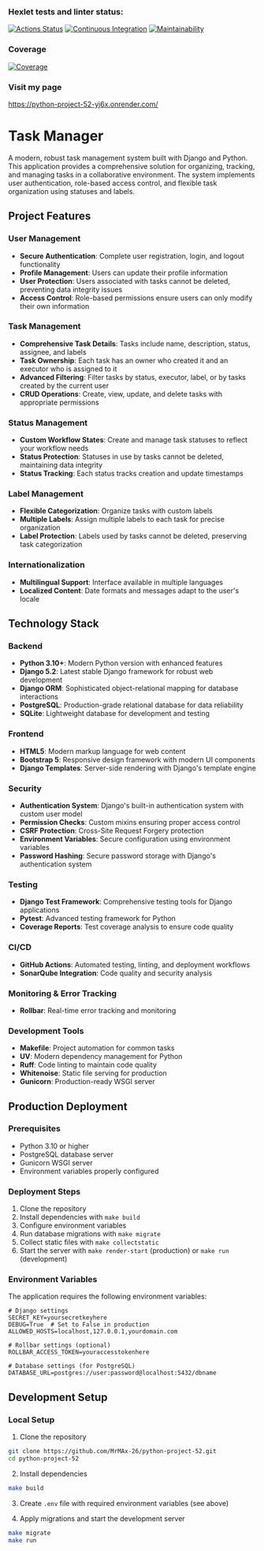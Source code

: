 ### Hexlet tests and linter status:
[![Actions Status](https://github.com/MrMAx-26/python-project-52/actions/workflows/hexlet-check.yml/badge.svg)](https://github.com/MrMAx-26/python-project-52/actions)
[![Continuous Integration](https://github.com/MrMAx-26/python-project-52/actions/workflows/ci.yml/badge.svg)](https://github.com/MrMAx-26/python-project-52/actions/workflows/ci.yml)
[![Maintainability](https://qlty.sh/gh/MrMAx-26/projects/python-project-52/maintainability.svg)](https://qlty.sh/gh/MrMAx-26/projects/python-project-52)
### Coverage
[![Coverage](https://sonarcloud.io/api/project_badges/measure?project=MrMAx-26_python-project-52&metric=coverage)](https://sonarcloud.io/summary/new_code?id=MrMAx-26_python-project-52)

### Visit my page
https://python-project-52-yj6x.onrender.com/


# Task Manager
A modern, robust task management system built with Django and Python. This application provides a comprehensive solution for organizing, tracking, and managing tasks in a collaborative environment. The system implements user authentication, role-based access control, and flexible task organization using statuses and labels.

## Project Features

### User Management
- **Secure Authentication**: Complete user registration, login, and logout functionality
- **Profile Management**: Users can update their profile information
- **User Protection**: Users associated with tasks cannot be deleted, preventing data integrity issues
- **Access Control**: Role-based permissions ensure users can only modify their own information

### Task Management
- **Comprehensive Task Details**: Tasks include name, description, status, assignee, and labels
- **Task Ownership**: Each task has an owner who created it and an executor who is assigned to it
- **Advanced Filtering**: Filter tasks by status, executor, label, or by tasks created by the current user
- **CRUD Operations**: Create, view, update, and delete tasks with appropriate permissions

### Status Management
- **Custom Workflow States**: Create and manage task statuses to reflect your workflow needs
- **Status Protection**: Statuses in use by tasks cannot be deleted, maintaining data integrity
- **Status Tracking**: Each status tracks creation and update timestamps

### Label Management
- **Flexible Categorization**: Organize tasks with custom labels
- **Multiple Labels**: Assign multiple labels to each task for precise organization
- **Label Protection**: Labels used by tasks cannot be deleted, preserving task categorization

### Internationalization
- **Multilingual Support**: Interface available in multiple languages
- **Localized Content**: Date formats and messages adapt to the user's locale

## Technology Stack

### Backend
- **Python 3.10+**: Modern Python version with enhanced features
- **Django 5.2**: Latest stable Django framework for robust web development
- **Django ORM**: Sophisticated object-relational mapping for database interactions
- **PostgreSQL**: Production-grade relational database for data reliability
- **SQLite**: Lightweight database for development and testing

### Frontend
- **HTML5**: Modern markup language for web content
- **Bootstrap 5**: Responsive design framework with modern UI components
- **Django Templates**: Server-side rendering with Django's template engine

### Security
- **Authentication System**: Django's built-in authentication system with custom user model
- **Permission Checks**: Custom mixins ensuring proper access control
- **CSRF Protection**: Cross-Site Request Forgery protection
- **Environment Variables**: Secure configuration using environment variables
- **Password Hashing**: Secure password storage with Django's authentication system

### Testing
- **Django Test Framework**: Comprehensive testing tools for Django applications
- **Pytest**: Advanced testing framework for Python
- **Coverage Reports**: Test coverage analysis to ensure code quality

### CI/CD
- **GitHub Actions**: Automated testing, linting, and deployment workflows
- **SonarQube Integration**: Code quality and security analysis

### Monitoring & Error Tracking
- **Rollbar**: Real-time error tracking and monitoring

### Development Tools
- **Makefile**: Project automation for common tasks
- **UV**: Modern dependency management for Python
- **Ruff**: Code linting to maintain code quality
- **Whitenoise**: Static file serving for production
- **Gunicorn**: Production-ready WSGI server

## Production Deployment

### Prerequisites
- Python 3.10 or higher
- PostgreSQL database server
- Gunicorn WSGI server
- Environment variables properly configured

### Deployment Steps
1. Clone the repository
2. Install dependencies with `make build`
3. Configure environment variables
4. Run database migrations with `make migrate`
5. Collect static files with `make collectstatic`
6. Start the server with `make render-start` (production) or `make run` (development)

### Environment Variables
The application requires the following environment variables:

```
# Django settings
SECRET_KEY=yoursecretkeyhere
DEBUG=True  # Set to False in production
ALLOWED_HOSTS=localhost,127.0.0.1,yourdomain.com

# Rollbar settings (optional)
ROLLBAR_ACCESS_TOKEN=youraccesstokenhere

# Database settings (for PostgreSQL)
DATABASE_URL=postgres://user:password@localhost:5432/dbname
```

## Development Setup

### Local Setup

1. Clone the repository
```bash
git clone https://github.com/MrMAx-26/python-project-52.git
cd python-project-52
```

2. Install dependencies
```bash
make build
```

3. Create `.env` file with required environment variables (see above)

4. Apply migrations and start the development server
```bash
make migrate
make run
```